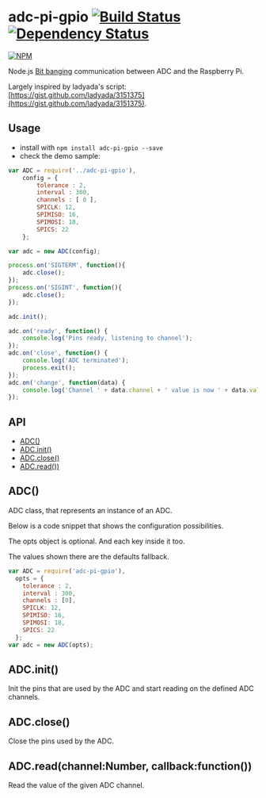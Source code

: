 # adc-pi-gpio [![Build Status](https://travis-ci.org/xseignard/adcPi.png?branch=master)](https://travis-ci.org/xseignard/adcPi) [![Dependency Status](https://gemnasium.com/xseignard/adcPi.png)](https://gemnasium.com/xseignard/adcPi)

[![NPM](https://nodei.co/npm/adc-pi-gpio.png)](https://nodei.co/npm/adc-pi-gpio/)

Node.js [Bit banging](http://en.wikipedia.org/wiki/Bit_banging) communication between ADC and the Raspberry Pi.

Largely inspired by ladyada's script: [https://gist.github.com/ladyada/3151375](https://gist.github.com/ladyada/3151375).

## Usage
- install with `npm install adc-pi-gpio --save` 
- check the demo sample:

```js
var ADC = require('../adc-pi-gpio'),
	config = {
		tolerance : 2,
		interval : 300,
		channels : [ 0 ],
		SPICLK: 12,
		SPIMISO: 16,
		SPIMOSI: 18,
		SPICS: 22
	};

var adc = new ADC(config);

process.on('SIGTERM', function(){
	adc.close();
});
process.on('SIGINT', function(){
	adc.close();
});

adc.init();

adc.on('ready', function() {
    console.log('Pins ready, listening to channel');
});
adc.on('close', function() {
	console.log('ADC terminated');
	process.exit();
});
adc.on('change', function(data) {
    console.log('Channel ' + data.channel + ' value is now ' + data.value + ' which in proportion is: ' + data.percent);
});
```
## API

  - [ADC()](#adc)
  - [ADC.init()](#adcinit)
  - [ADC.close()](#adcclose)
  - [ADC.read())](#adcreadchannelnumbercallbackfunction)

## ADC()

  ADC class, that represents an instance of an ADC. 
  
  Below is a code snippet that shows the configuration possibilities. 
  
  The opts object is optional. And each key inside it too.
  
  The values shown there are the defaults fallback.
  
```js
var ADC = require('adc-pi-gpio'),
  opts = {
    tolerance : 2,
    interval : 300,
    channels : [0],
    SPICLK: 12,
    SPIMISO: 16,
    SPIMOSI: 18,
    SPICS: 22
  };
var adc = new ADC(opts);
```

## ADC.init()

  Init the pins that are used by the ADC and start reading on the defined ADC channels.

## ADC.close()

  Close the pins used by the ADC.

## ADC.read(channel:Number, callback:function())

  Read the value of the given ADC channel.
